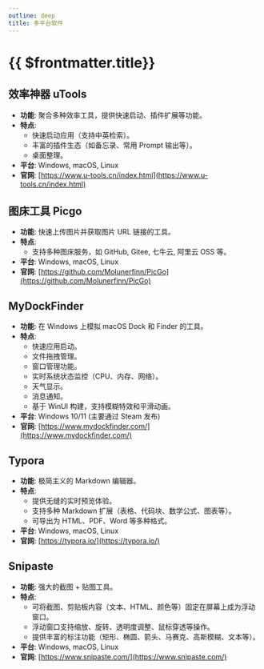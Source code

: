 ```yaml
---
outline: deep
title: 多平台软件
---
```


# {{ $frontmatter.title}}

## 效率神器 uTools

- **功能**: 聚合多种效率工具，提供快速启动、插件扩展等功能。
- **特点**:
  - 快速启动应用（支持中英检索）。
  - 丰富的插件生态（如备忘录、常用 Prompt 输出等）。
  - 桌面整理。
- **平台**: Windows, macOS, Linux
- **官网**: [https://www.u-tools.cn/index.html](https://www.u-tools.cn/index.html)

## 图床工具 Picgo

- **功能**: 快速上传图片并获取图片 URL 链接的工具。
- **特点**:
  - 支持多种图床服务，如 GitHub, Gitee, 七牛云, 阿里云 OSS 等。
- **平台**: Windows, macOS, Linux
- **官网**: [https://github.com/Molunerfinn/PicGo](https://github.com/Molunerfinn/PicGo)

## MyDockFinder

- **功能**: 在 Windows 上模拟 macOS Dock 和 Finder 的工具。
- **特点**:
  - 快速应用启动。
  - 文件拖拽管理。
  - 窗口管理功能。
  - 实时系统状态监控（CPU、内存、网络）。
  - 天气显示。
  - 消息通知。
  - 基于 WinUI 构建，支持模糊特效和平滑动画。
- **平台**: Windows 10/11 (主要通过 Steam 发布)
- **官网**: [https://www.mydockfinder.com/](https://www.mydockfinder.com/)

## Typora

- **功能**: 极简主义的 Markdown 编辑器。
- **特点**:
  - 提供无缝的实时预览体验。
  - 支持多种 Markdown 扩展（表格、代码块、数学公式、图表等）。
  - 可导出为 HTML、PDF、Word 等多种格式。
- **平台**: Windows, macOS, Linux
- **官网**: [https://typora.io/](https://typora.io/)

## Snipaste

- **功能**: 强大的截图 + 贴图工具。
- **特点**:
  - 可将截图、剪贴板内容（文本、HTML、颜色等）固定在屏幕上成为浮动窗口。
  - 浮动窗口支持缩放、旋转、透明度调整、鼠标穿透等操作。
  - 提供丰富的标注功能（矩形、椭圆、箭头、马赛克、高斯模糊、文本等）。
- **平台**: Windows, macOS, Linux
- **官网**: [https://www.snipaste.com/](https://www.snipaste.com/)
